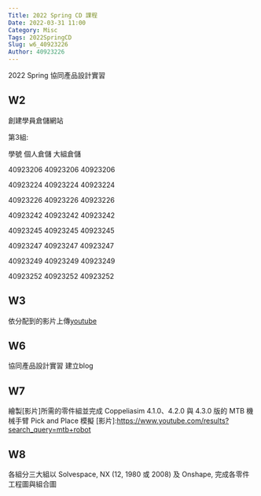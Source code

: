 ```yaml
---
Title: 2022 Spring CD 課程
Date: 2022-03-31 11:00
Category: Misc
Tags: 2022SpringCD
Slug: w6_40923226
Author: 40923226
---
```


2022 Spring 協同產品設計實習

<!-- PELICAN_END_SUMMARY -->

W2
----
創建學員倉儲網站

第3組:

學號	個人倉儲	大組倉儲

40923206    40923206    40923206

40923224    40923224    40923224

40923226    40923226    40923226

40923242    40923242    40923242

40923245    40923245    40923245

40923247    40923247    40923247

40923249    40923249    40923249

40923252    40923252    40923252

W3
----
依分配到的影片上傳[youtube]

[youtube]:https://www.youtube.com/watch?v=nNEN0I_CO2w

W6
----
協同產品設計實習
建立blog

W7
----
繪製[影片]所需的零件組並完成 Coppeliasim 4.1.0、4.2.0 與 4.3.0 版的 MTB 機械手臂 Pick and Place 模擬
[影片]:https://www.youtube.com/results?search_query=mtb+robot

W8
----
各組分三大組以 Solvespace, NX (12, 1980 或 2008) 及 Onshape, 完成各零件工程圖與組合圖
